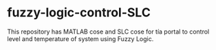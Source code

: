 # fuzzy-logic-control-SLC
This repository has MATLAB cose and SLC cose for tía portal to control level and temperature of system using Fuzzy Logic.
